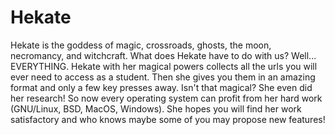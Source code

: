 # Hekate

Hekate is the goddess of magic, crossroads, ghosts, the moon, necromancy, and witchcraft.
What does Hekate have to do with us?
Well... EVERYTHING. Hekate with her magical powers collects all the urls you will ever need to access as a student.
Then she gives you them in an amazing format and only a few key presses away. Isn't that magical?
She even did her research! So now every operating system can profit from her hard work (GNU/Linux, BSD, MacOS, Windows).
She hopes you will find her work satisfactory and who knows maybe some of you may propose new features!
